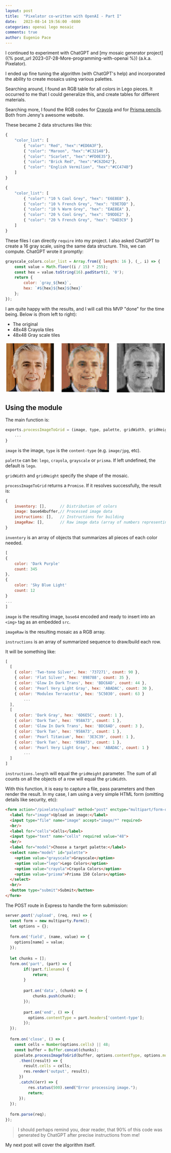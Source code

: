 ```yaml
---
layout: post
title:  "Pixelator co-written with OpenAI - Part I"
date:   2023-08-14 19:56:00 -0800
categories: openai lego mosaic
comments: true
author: Eugenio Pace
---
```


I continued to experiment with ChatGPT and [my mosaic generator project]({% post_url 2023-07-28-More-programming-with-openai %}) (a.k.a. Pixelator).

I ended up fine tuning the algorithm (with ChatGPT's help) and incorporated the ability to create mosaics using various palettes.

Searching around, I found an RGB table for all colors in Lego pieces. It occurred to me that I could generalize this, and create tables for different materials.

Searching more, I found the RGB codes for [Crayola](http://www.jennyscrayoncollection.com/2017/10/complete-list-of-current-crayola-crayon.html) and for [Prisma pencils](http://www.jennyscrayoncollection.com/2020/04/complete-list-of-prismacolor-premier.html). Both from Jenny's awesome website.

These became 2 data structures like this:

```js
{
    "color_list": [
		{ "color": "Red", "hex":"#ED0A3F"},
		{ "color": "Maroon", "hex":"#C32148"},
		{ "color": "Scarlet", "hex":"#FD0E35"},
		{ "color": "Brick Red", "hex":"#C62D42"},
		{ "color": "English Vermilion", "hex":"#CC474B"}
	]
}
```

```js
{
    "color_list": [
		{ "color": "10 % Cool Grey", "hex": "E6E8E8" },
		{ "color": "10 % French Grey", "hex": "E9E7DD" },
		{ "color": "10 % Warm Grey", "hex": "EAE8EA" },
		{ "color": "20 % Cool Grey", "hex": "D9DDE2" },
		{ "color": "20 % French Grey", "hex": "D4D3C9" }
	]
}
```

These files I can directly `require` into my project. I also asked ChatGPT to create a 16 gray scale, using the same data structure. This, we can compute. ChatGPT wrote it promptly:

```js
grayscale_colors.color_list = Array.from({ length: 16 }, (_, i) => {
    const value = Math.floor((i / 15) * 255);
    const hex = value.toString(16).padStart(2, '0');
    return {
        color: `gray_${hex}`,
        hex: `#${hex}${hex}${hex}`
    };
});
```

I am quite happy with the results, and I will call this MVP "done" for the time being. Below is (from left to right):

* The original
* 48x48 Crayola tiles
* 48x48 Gray scale tiles

![](/media/ep-lego.jpg)

## Using the module

The main function is:

```js
exports.processImageToGrid = (image, type, palette, gridWidth, gridHeight) => {
	...
}
```

`image` is the image, `type` is the `content-type` (e.g. `image/jpg`, etc). 

`palette` can be: `lego`, `crayola`, `grayscale` or `prisma`. If left undefined, the default is `lego`.

`gridWidth` and `gridHeight` specify the shape of the mosaic.

`processImageToGrid` returns a `Promise`. If it resolves successfully, the result is:

```js
{
    inventory: [],      // Distribution of colors
    image: base64buffer,// Processed image data
    instructions: [],   // Instructions for building
    imageRaw: [],       // Raw image data (array of numbers representing RGB)
}
```

`inventory` is an array of objects that summarizes all pieces of each color needed.

```js
[
{
    color: 'Dark Purple'
    count: 345
},
{
    color: 'Sky Blue Light'
    count: 12
}
...
]
```

`image` is the resulting image, `base64` encoded and ready to insert into an `<img>` tag as an embedded `src`.

`imageRaw` is the resulting mosaic as a RGB array.

`instructions` is an array of summarized sequence to draw/build each row.

It will be something like:

```js
[
  [
    { color: 'Two-tone Silver', hex: '737271', count: 90 },
    { color: 'Flat Silver', hex: '898788', count: 35 },
    { color: 'Glow In Dark Trans', hex: 'BDC6AD', count: 44 },
    { color: 'Pearl Very Light Gray', hex: 'ABADAC', count: 30 },
    { color: 'Modulex Terracotta', hex: '5C5030', count: 63 }
  		...
  ],
  [
    { color: 'Dark Gray', hex: '6D6E5C', count: 1 },
    { color: 'Dark Tan', hex: '958A73', count: 1 },
    { color: 'Glow In Dark Trans', hex: 'BDC6AD', count: 3 },
    { color: 'Dark Tan', hex: '958A73', count: 1 },
    { color: 'Pearl Titanium', hex: '3E3C39', count: 1 },
    { color: 'Dark Tan', hex: '958A73', count: 1 },
    { color: 'Pearl Very Light Gray', hex: 'ABADAC', count: 1 }
	  	...
  ]
]
```

`instructions.length` will equal the `gridHeight` parameter. The *sum* of all counts on all the objects of a row will equal the `gridWidth`.

With this function, it is easy to capture a file, pass parameters and then render the result. In my case, I am using a very simple HTML form (omitting details like security, etc):

```html
<form action="/pixelate/upload" method="post" enctype="multipart/form-data">
  <label for="image">Upload an image:</label>
  <input type="file" name="image" accept="image/*" required>
  <br/>
  <label for="cells">Cells</label>
  <input type="text" name="cells" required value="48">
  <br/>  
  <label for="model">Choose a target palette:</label>
  <select name="model" id="palette">
    <option value="grayscale">Grayscale</option>
    <option value="lego">Lego Colors</option>
    <option value="crayola">Crayola Colors</option>
    <option value="prisma">Prisma 150 Colors</option>
  </select>
  <br/>
  <button type="submit">Submit</button>
</form>
```

The POST route in Express to handle the form submission:

```js
server.post('/upload', (req, res) => {
  const form = new multiparty.Form();
  let options = {};

  form.on('field', (name, value) => {
    options[name] = value;
  });

  let chunks = [];
  form.on('part', (part) => {
        if(!part.filename) {
            return;
        }

        part.on('data', (chunk) => {
            chunks.push(chunk);
        });

        part.on('end', () => {
          options.contentType = part.headers['content-type'];
        });
  });

  form.on('close', () => {
    const cells = Number(options.cells) || 48;
    const buffer = Buffer.concat(chunks);
    pixelate.processImageToGrid(buffer, options.contentType, options.model, cells, cells)
      .then((result) => {
        result.cells = cells;
        res.render('output', result);
      })
      .catch((err) => {
          res.status(500).send("Error processing image.");
          return;
      });
  });

  form.parse(req);
});
```

> I should perhaps remind you, dear reader, that 90% of this code was generated by ChatGPT after precise instructions from me!

My next post will cover the algorithm itself.



